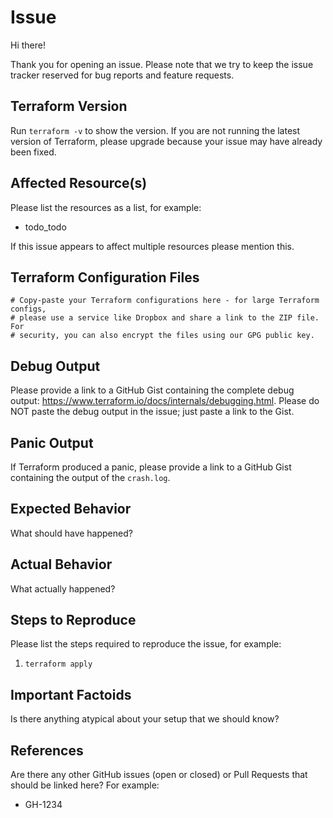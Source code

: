 # Issue

Hi there!

Thank you for opening an issue. Please note that we try to keep the issue tracker reserved for bug reports and feature requests.

## Terraform Version

Run `terraform -v` to show the version. If you are not running the latest version of Terraform, please upgrade because your issue may have already been fixed.

## Affected Resource(s)

Please list the resources as a list, for example:

- todo_todo

If this issue appears to affect multiple resources please mention this.

## Terraform Configuration Files

```hcl
# Copy-paste your Terraform configurations here - for large Terraform configs,
# please use a service like Dropbox and share a link to the ZIP file. For
# security, you can also encrypt the files using our GPG public key.
```

## Debug Output

Please provide a link to a GitHub Gist containing the complete debug output: https://www.terraform.io/docs/internals/debugging.html. Please do NOT paste the debug output in the issue; just paste a link to the Gist.

## Panic Output

If Terraform produced a panic, please provide a link to a GitHub Gist containing the output of the `crash.log`.

## Expected Behavior

What should have happened?

## Actual Behavior

What actually happened?

## Steps to Reproduce

Please list the steps required to reproduce the issue, for example:

1. `terraform apply`

## Important Factoids

Is there anything atypical about your setup that we should know?

## References

Are there any other GitHub issues (open or closed) or Pull Requests that should be linked here? For example:

- GH-1234
